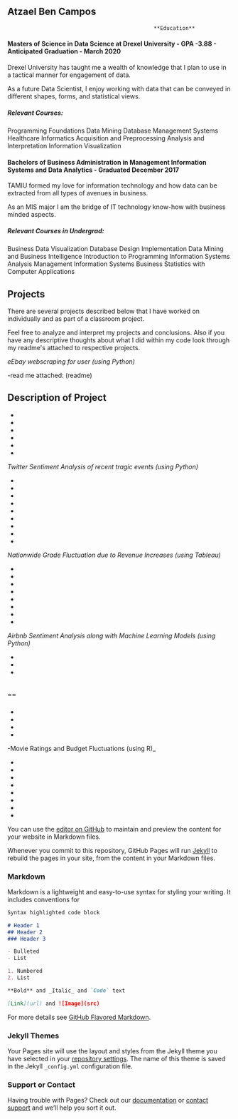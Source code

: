 ## Atzael Ben Campos

                                                  **Education**

#### Masters of Science in Data Science at Drexel University - GPA -3.88 - Anticipated Graduation - March 2020

Drexel University has taught me a wealth of knowledge that I plan to use in a tactical manner for engagement of data.

As a future Data Scientist, I enjoy working with data that can be conveyed in different shapes, forms, and statistical views. 


##### Relevant Courses:

Programming Foundations
Data Mining
Database Management Systems
Healthcare Informatics
Acquisition and Preprocessing
Analysis and Interpretation
Information Visualization


#### Bachelors of Business Administration in Management Information Systems and Data Analytics - Graduated December 2017

TAMIU formed my love for information technology and how data can be extracted from all types of avenues in business.

As an MIS major I am the bridge of IT technology know-how with business minded aspects. 


##### Relevant Courses in Undergrad:

Business Data Visualization
Database Design Implementation
Data Mining and Business Intelligence
Introduction to Programming
Information Systems Analysis
Management Information Systems
Business Statistics with Computer Applications


## Projects

There are several projects described below that I have worked on individually and as part of a classroom project.

Feel free to analyze and interpret my projects and conclusions. Also if you have any descriptive thoughts about what I did within my code look through my readme's attached to respective projects.


_eEbay webscraping for user (using Python)_ 

-read me attached: (readme)

Description of Project
-
-
-
-
-
-
-

_Twitter Sentiment Analysis of recent tragic events (using Python)_

-
-
-
-
-
-
-
-
-

_Nationwide Grade Fluctuation due to Revenue Increases (using Tableau)_

-
-
-
-
-
-
-
-

_Airbnb Sentiment Analysis along with Machine Learning Models (using Python)_

-
-
-
--
-
-
-
-
-

-Movie Ratings and Budget Fluctuations (using R)_

-
-
-
-
-
-
-
-


You can use the [editor on GitHub](https://github.com/atzbencam/Resume/edit/master/README.md) to maintain and preview the content for your website in Markdown files.

Whenever you commit to this repository, GitHub Pages will run [Jekyll](https://jekyllrb.com/) to rebuild the pages in your site, from the content in your Markdown files.

### Markdown

Markdown is a lightweight and easy-to-use syntax for styling your writing. It includes conventions for

```markdown
Syntax highlighted code block

# Header 1
## Header 2
### Header 3

- Bulleted
- List

1. Numbered
2. List

**Bold** and _Italic_ and `Code` text

[Link](url) and ![Image](src)
```

For more details see [GitHub Flavored Markdown](https://guides.github.com/features/mastering-markdown/).

### Jekyll Themes

Your Pages site will use the layout and styles from the Jekyll theme you have selected in your [repository settings](https://github.com/atzbencam/Resume/settings). The name of this theme is saved in the Jekyll `_config.yml` configuration file.

### Support or Contact

Having trouble with Pages? Check out our [documentation](https://help.github.com/categories/github-pages-basics/) or [contact support](https://github.com/contact) and we’ll help you sort it out.
